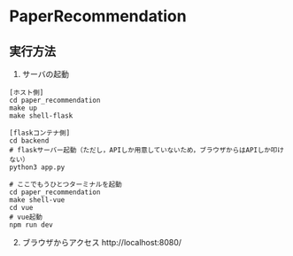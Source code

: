 # PaperRecommendation

## 実行方法

1. サーバの起動

```
[ホスト側]
cd paper_recommendation
make up
make shell-flask

[flaskコンテナ側]
cd backend
# flaskサーバー起動（ただし，APIしか用意していないため，ブラウザからはAPIしか叩けない）
python3 app.py

# ここでもうひとつターミナルを起動
cd paper_recommendation
make shell-vue
cd vue
# vue起動
npm run dev
```

2. ブラウザからアクセス
   http://localhost:8080/
